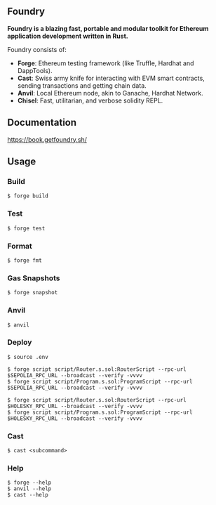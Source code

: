 ## Foundry

**Foundry is a blazing fast, portable and modular toolkit for Ethereum application development written in Rust.**

Foundry consists of:

-   **Forge**: Ethereum testing framework (like Truffle, Hardhat and DappTools).
-   **Cast**: Swiss army knife for interacting with EVM smart contracts, sending transactions and getting chain data.
-   **Anvil**: Local Ethereum node, akin to Ganache, Hardhat Network.
-   **Chisel**: Fast, utilitarian, and verbose solidity REPL.

## Documentation

https://book.getfoundry.sh/

## Usage

### Build

```shell
$ forge build
```

### Test

```shell
$ forge test
```

### Format

```shell
$ forge fmt
```

### Gas Snapshots

```shell
$ forge snapshot
```

### Anvil

```shell
$ anvil
```

### Deploy

```shell
$ source .env

$ forge script script/Router.s.sol:RouterScript --rpc-url $SEPOLIA_RPC_URL --broadcast --verify -vvvv
$ forge script script/Program.s.sol:ProgramScript --rpc-url $SEPOLIA_RPC_URL --broadcast --verify -vvvv

$ forge script script/Router.s.sol:RouterScript --rpc-url $HOLESKY_RPC_URL --broadcast --verify -vvvv
$ forge script script/Program.s.sol:ProgramScript --rpc-url $HOLESKY_RPC_URL --broadcast --verify -vvvv
```

### Cast

```shell
$ cast <subcommand>
```

### Help

```shell
$ forge --help
$ anvil --help
$ cast --help
```
